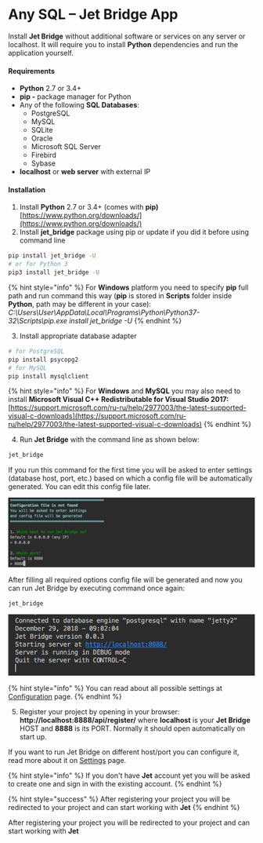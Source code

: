 # Any SQL – Jet Bridge App

Install **Jet Bridge** without additional software or services on any server or localhost. It will require you to install **Python** dependencies and run the application yourself.

#### Requirements

* **Python** 2.7 or 3.4+
* **pip -** package manager for Python
* Any of the following **SQL Databases**:
  * PostgreSQL 
  * MySQL 
  * SQLite 
  * Oracle 
  * Microsoft SQL Server 
  * Firebird 
  * Sybase
* **localhost** or **web server** with external IP

#### Installation

1. Install **Python** 2.7 or 3.4+ \(comes with **pip\)** [https://www.python.org/downloads/](https://www.python.org/downloads/)
2. Install **jet\_bridge** package using pip or update if you did it before using command line

```bash
pip install jet_bridge -U
# or for Python 3
pip3 install jet_bridge -U
```

{% hint style="info" %}
For **Windows** platform you need to specify **pip** full path and run command this way \(**pip** is stored in **Scripts** folder inside **Python**, path may be different in your case\):  
_C:\Users\User\AppData\Local\Programs\Python\Python37-32\Scripts\pip.exe install jet\_bridge -U_
{% endhint %}

3. Install appropriate database adapter

```bash
# for PostgreSQL
pip install psycopg2
# for MySQL
pip install mysqlclient
```

{% hint style="info" %}
For **Windows** and **MySQL** you may also need to install **Microsoft Visual C++ Redistributable for Visual Studio 2017:**  
[https://support.microsoft.com/ru-ru/help/2977003/the-latest-supported-visual-c-downloads](https://support.microsoft.com/ru-ru/help/2977003/the-latest-supported-visual-c-downloads)
{% endhint %}

4. Run **Jet Bridge** with the command line as shown below:

```bash
jet_bridge 
```

If you run this command for the first time you will be asked to enter settings \(database host, port, etc.\) based on which a config file will be automatically generated. You can  edit this config file later.

![](../../.gitbook/assets/image%20%283%29.png)

After filling all required options config file will be generated and now you can run Jet Bridge by executing command once again:

```bash
jet_bridge 
```

![Result of running Jet Bridge](../../.gitbook/assets/image%20%2830%29.png)

{% hint style="info" %}
You can read about all possible settings at [Configuration](../configuration.md) page.
{% endhint %}

5. Register your project by opening in your browser:   
**http://localhost:8888/api/register/** where **localhost** is your **Jet Bridge** HOST and **8888** is its PORT. Normally it should open automatically on start up.

If you want to run Jet Bridge on different host/port you can configure it, read more about it on [Settings](../configuration.md) page.

{% hint style="info" %}
If you don't have **Jet** account yet you will be asked to create one and sign in with the existing account.
{% endhint %}

{% hint style="success" %}
After registering your project you will be redirected to your project and can start working with **Jet**
{% endhint %}

After registering your project you will be redirected to your project and can start working with **Jet**

